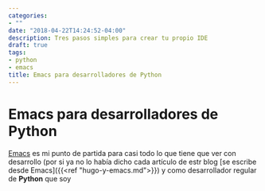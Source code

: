 ```yaml
---
categories:
- ""
date: "2018-04-22T14:24:52-04:00"
description: Tres pasos simples para crear tu propio IDE
draft: true
tags:
- python
- emacs
title: Emacs para desarrolladores de Python
---
```


# Emacs para desarrolladores de Python

[Emacs](http://www.gnu.org/software/emacs ) es mi punto de partida para casi
todo lo que tiene que ver con desarrollo (por si ya no lo había dicho cada
artículo de estr blog [se escribe desde Emacs]({{<ref "hugo-y-emacs.md">}}) y
como desarrollador regular de **Python** que soy
